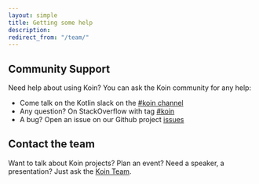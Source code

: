 ```yaml
---
layout: simple
title: Getting some help
description: 
redirect_from: "/team/"
---
```



## Community Support

Need help about using Koin? You can ask the Koin community for any help:

<ul>
    <li>Come talk on the Kotlin slack on the <a href="{{ site.slack }}">#koin channel</a></li>
    <li>Any question? On StackOverflow with tag <a href="{{ site.stackoverflow }}">#koin</a></li>
    <li>A bug? Open an issue on our Github project <a href="{{ site.repo }}/issues">issues</a></li>
</ul>

## Contact the team 

 Want to talk about Koin projects? Plan an event? Need a speaker, a presentation? Just ask the <a href="mailto:{{ site.mail }}">Koin Team</a>.


